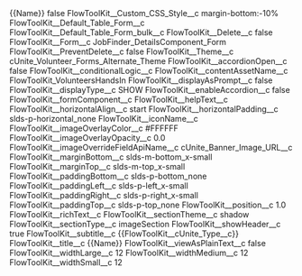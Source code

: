 <?xml version="1.0" encoding="UTF-8"?>
<CustomMetadata xmlns="http://soap.sforce.com/2006/04/metadata" xmlns:xsi="http://www.w3.org/2001/XMLSchema-instance" xmlns:xsd="http://www.w3.org/2001/XMLSchema">
    <label>{{Name}}</label>
    <protected>false</protected>
    <values>
        <field>FlowToolKit__Custom_CSS_Style__c</field>
        <value xsi:type="xsd:string">margin-bottom:-10%</value>
    </values>
    <values>
        <field>FlowToolKit__Default_Table_Form__c</field>
        <value xsi:nil="true"/>
    </values>
    <values>
        <field>FlowToolKit__Default_Table_Form_bulk__c</field>
        <value xsi:nil="true"/>
    </values>
    <values>
        <field>FlowToolKit__Delete__c</field>
        <value xsi:type="xsd:boolean">false</value>
    </values>
    <values>
        <field>FlowToolKit__Form__c</field>
        <value xsi:type="xsd:string">JobFinder_DetailsComponent_Form</value>
    </values>
    <values>
        <field>FlowToolKit__PreventDelete__c</field>
        <value xsi:type="xsd:boolean">false</value>
    </values>
    <values>
        <field>FlowToolKit__Theme__c</field>
        <value xsi:type="xsd:string">cUnite_Volunteer_Forms_Alternate_Theme</value>
    </values>
    <values>
        <field>FlowToolKit__accordionOpen__c</field>
        <value xsi:type="xsd:boolean">false</value>
    </values>
    <values>
        <field>FlowToolKit__conditionalLogic__c</field>
        <value xsi:nil="true"/>
    </values>
    <values>
        <field>FlowToolKit__contentAssetName__c</field>
        <value xsi:type="xsd:string">FlowToolKit_VolunteersHandsIn</value>
    </values>
    <values>
        <field>FlowToolKit__displayAsPrompt__c</field>
        <value xsi:type="xsd:boolean">false</value>
    </values>
    <values>
        <field>FlowToolKit__displayType__c</field>
        <value xsi:type="xsd:string">SHOW</value>
    </values>
    <values>
        <field>FlowToolKit__enableAccordion__c</field>
        <value xsi:type="xsd:boolean">false</value>
    </values>
    <values>
        <field>FlowToolKit__formComponent__c</field>
        <value xsi:nil="true"/>
    </values>
    <values>
        <field>FlowToolKit__helpText__c</field>
        <value xsi:nil="true"/>
    </values>
    <values>
        <field>FlowToolKit__horizontalAlign__c</field>
        <value xsi:type="xsd:string">start</value>
    </values>
    <values>
        <field>FlowToolKit__horizontalPadding__c</field>
        <value xsi:type="xsd:string">slds-p-horizontal_none</value>
    </values>
    <values>
        <field>FlowToolKit__iconName__c</field>
        <value xsi:nil="true"/>
    </values>
    <values>
        <field>FlowToolKit__imageOverlayColor__c</field>
        <value xsi:type="xsd:string">#FFFFFF</value>
    </values>
    <values>
        <field>FlowToolKit__imageOverlayOpacity__c</field>
        <value xsi:type="xsd:double">0.0</value>
    </values>
    <values>
        <field>FlowToolKit__imageOverrideFieldApiName__c</field>
        <value xsi:type="xsd:string">cUnite_Banner_Image_URL__c</value>
    </values>
    <values>
        <field>FlowToolKit__marginBottom__c</field>
        <value xsi:type="xsd:string">slds-m-bottom_x-small</value>
    </values>
    <values>
        <field>FlowToolKit__marginTop__c</field>
        <value xsi:type="xsd:string">slds-m-top_x-small</value>
    </values>
    <values>
        <field>FlowToolKit__paddingBottom__c</field>
        <value xsi:type="xsd:string">slds-p-bottom_none</value>
    </values>
    <values>
        <field>FlowToolKit__paddingLeft__c</field>
        <value xsi:type="xsd:string">slds-p-left_x-small</value>
    </values>
    <values>
        <field>FlowToolKit__paddingRight__c</field>
        <value xsi:type="xsd:string">slds-p-right_x-small</value>
    </values>
    <values>
        <field>FlowToolKit__paddingTop__c</field>
        <value xsi:type="xsd:string">slds-p-top_none</value>
    </values>
    <values>
        <field>FlowToolKit__position__c</field>
        <value xsi:type="xsd:double">1.0</value>
    </values>
    <values>
        <field>FlowToolKit__richText__c</field>
        <value xsi:nil="true"/>
    </values>
    <values>
        <field>FlowToolKit__sectionTheme__c</field>
        <value xsi:type="xsd:string">shadow</value>
    </values>
    <values>
        <field>FlowToolKit__sectionType__c</field>
        <value xsi:type="xsd:string">imageSection</value>
    </values>
    <values>
        <field>FlowToolKit__showHeader__c</field>
        <value xsi:type="xsd:boolean">true</value>
    </values>
    <values>
        <field>FlowToolKit__subtitle__c</field>
        <value xsi:type="xsd:string">{{FlowToolKit__cUnite_Type__c}}</value>
    </values>
    <values>
        <field>FlowToolKit__title__c</field>
        <value xsi:type="xsd:string">{{Name}}</value>
    </values>
    <values>
        <field>FlowToolKit__viewAsPlainText__c</field>
        <value xsi:type="xsd:boolean">false</value>
    </values>
    <values>
        <field>FlowToolKit__widthLarge__c</field>
        <value xsi:type="xsd:string">12</value>
    </values>
    <values>
        <field>FlowToolKit__widthMedium__c</field>
        <value xsi:type="xsd:string">12</value>
    </values>
    <values>
        <field>FlowToolKit__widthSmall__c</field>
        <value xsi:type="xsd:string">12</value>
    </values>
</CustomMetadata>
